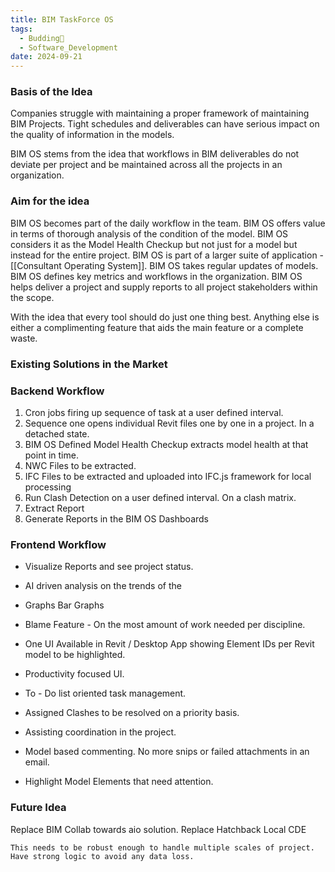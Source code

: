 ```yaml
---
title: BIM TaskForce OS
tags:
  - Budding🌿
  - Software_Development
date: 2024-09-21
---
```

### Basis of the Idea
Companies struggle with maintaining a proper framework of maintaining BIM Projects. Tight schedules and deliverables can have serious impact on the quality of information in the models. 

BIM OS stems from the idea that workflows in BIM deliverables do not deviate per project and be maintained across all the projects in an organization.

### Aim for the idea
BIM OS becomes part of the daily workflow in the team.
BIM OS offers value in terms of thorough analysis of the condition of the model. 
BIM OS considers it as the Model Health Checkup but not just for a model but instead for the entire project.
BIM OS is part of a larger suite of application - [[Consultant Operating System]].
BIM OS takes regular updates of models. 
BIM OS defines key metrics and workflows in the organization. 
BIM OS helps deliver a project and supply reports to all project stakeholders within the scope.

With the idea that every tool should do just one thing best. Anything else is either a complimenting feature that aids the main feature or a complete waste.

### Existing Solutions in the Market


### Backend Workflow

1. Cron jobs firing up sequence of task at a user defined interval. 
2. Sequence one opens individual Revit files one by one in a project. In a detached state. 
3. BIM OS Defined Model Health Checkup extracts model health at that point in time.
4. NWC Files to be extracted.
5. IFC Files to be extracted and uploaded into IFC.js framework for local processing
6. Run Clash Detection on a user defined interval. On a clash matrix.
7. Extract Report 
8. Generate Reports in the BIM OS Dashboards

### Frontend Workflow

* Visualize Reports and see project status. 
* AI driven analysis on the trends of the 
* Graphs Bar Graphs
* Blame Feature - On the most amount of work needed per discipline.
* One UI Available in Revit / Desktop App showing Element IDs per Revit model to be highlighted.
* Productivity focused UI. 
* To - Do list oriented task management. 
* Assigned Clashes to be resolved on a priority basis. 
* Assisting coordination in the project. 

* Model based commenting. No more snips or failed attachments in an email. 
* Highlight Model Elements that need attention. 



### Future Idea
Replace BIM Collab towards aio solution. 
Replace Hatchback
Local CDE


```
This needs to be robust enough to handle multiple scales of project. 
Have strong logic to avoid any data loss.
```
